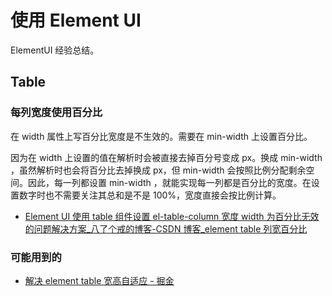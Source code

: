 # 使用 Element UI

ElementUI 经验总结。

## Table

### 每列宽度使用百分比

在 width 属性上写百分比宽度是不生效的。需要在 min-width 上设置百分比。

因为在 width 上设置的值在解析时会被直接去掉百分号变成 px。换成 min-width ，虽然解析时也会将百分比去掉换成 px，但 min-width 会按照比例分配剩余空间。因此，每一列都设置 min-width ，就能实现每一列都是百分比的宽度。在设置数字时也不需要关注其总和是不是 100%，宽度直接会按比例计算。

- [Element UI 使用 table 组件设置 el-table-column 宽度 width 为百分比无效的问题解决方案\_八了个戒的博客-CSDN 博客\_element table 列宽百分比](https://blog.csdn.net/xh_jing/article/details/120173863)

### 可能用到的

- [解决 element table 宽高自适应 - 掘金](https://juejin.cn/post/6979424132823777287#comment)
